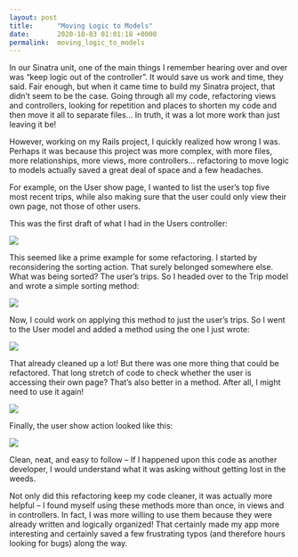 ```yaml
---
layout: post
title:      "Moving Logic to Models"
date:       2020-10-03 01:01:18 +0000
permalink:  moving_logic_to_models
---
```



In our Sinatra unit, one of the main things I remember hearing over and over was “keep logic out of the controller”. It would save us work and time, they said. Fair enough, but when it came time to build my Sinatra project, that didn’t seem to be the case. Going through all my code, refactoring views and controllers, looking for repetition and places to shorten my code and then move it all to separate files… In truth, it was a lot more work than just leaving it be!

However, working on my Rails project, I quickly realized how wrong I was. Perhaps it was because this project was more complex, with more files, more relationships, more views, more controllers… refactoring to move logic to models actually saved a great deal of space and a few headaches.

For example, on the User show page, I wanted to list the user’s top five most recent trips, while also making sure that the user could only view their own page, not those of other users.

This was the first draft of what I had in the Users controller:

![](https://i.imgur.com/tVqeBJml.png)

This seemed like a prime example for some refactoring. I started by reconsidering the sorting action. That surely belonged somewhere else. What was being sorted? The user’s trips. So I headed over to the Trip model and wrote a simple sorting method:

![](https://i.imgur.com/7ypEIScl.png)

Now, I could work on applying this method to just the user’s trips. So I went to the User model and added a method using the one I just wrote:

![](https://i.imgur.com/qkWRchFl.png)

That already cleaned up a lot! But there was one more thing that could be refactored. That long stretch of code to check whether the user is accessing their own page? That’s also better in a method. After all, I might need to use it again!

![](https://i.imgur.com/D2Hl54El.png)

Finally, the user show action looked like this:

![](https://i.imgur.com/REqi9Idl.png)

Clean, neat, and easy to follow – If I happened upon this code as another developer, I would understand what it was asking without getting lost in the weeds.

Not only did this refactoring keep my code cleaner, it was actually more helpful – I found myself using these methods more than once, in views and in controllers. In fact, I was more willing to use them because they were already written and logically organized! That certainly made my app more interesting and certainly saved a few frustrating typos (and therefore hours looking for bugs) along the way.
